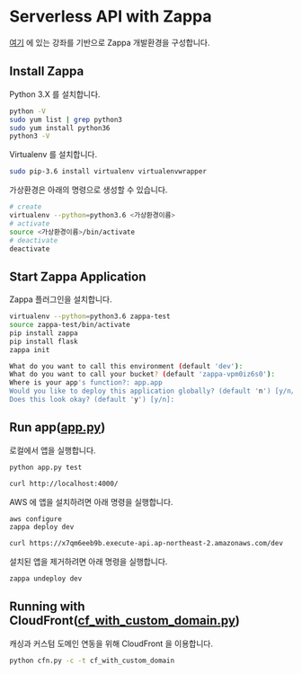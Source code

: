 # Serverless API with Zappa

[여기](https://hidekuma.github.io/serverless/aws/lambda/apigateway/zappa/python-zappa/) 에 있는 강좌를 기반으로 Zappa 개발환경을 구성합니다.

## Install Zappa

Python 3.X 를 설치합니다.

```bash
python -V
sudo yum list | grep python3
sudo yum install python36
python3 -V
```

Virtualenv 를 설치합니다.

```bash
sudo pip-3.6 install virtualenv virtualenvwrapper
```

가상환경은 아래의 명령으로 생성할 수 있습니다.

```bash
# create
virtualenv --python=python3.6 <가상환경이름>
# activate
source <가상환경이름>/bin/activate
# deactivate
deactivate
```

## Start Zappa Application

Zappa 플러그인을 설치합니다.

```bash
virtualenv --python=python3.6 zappa-test
source zappa-test/bin/activate
pip install zappa
pip install flask
zappa init
```

```bash
What do you want to call this environment (default 'dev'):
What do you want to call your bucket? (default 'zappa-vpm0iz6s0'):
Where is your app's function?: app.app
Would you like to deploy this application globally? (default 'n') [y/n/(p)rimary]: n
Does this look okay? (default 'y') [y/n]:
```

## Run app([app.py](app.py))

로컬에서 앱을 실행합니다.

```bash
python app.py test
```

```bash
curl http://localhost:4000/
```

AWS 에 앱을 설치하려면 아래 명령을 실행합니다.

```bash
aws configure
zappa deploy dev
```

```bash
curl https://x7qm6eeb9b.execute-api.ap-northeast-2.amazonaws.com/dev
```

설치된 앱을 제거하려면 아래 명령을 실행합니다.

```bash
zappa undeploy dev
```

## Running with CloudFront([cf_with_custom_domain.py](templates/cf_with_custom_domain.py))

캐싱과 커스텀 도메인 연동을 위해 CloudFront 을 이용합니다.

```bash
python cfn.py -c -t cf_with_custom_domain
```
